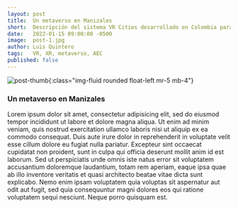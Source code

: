 ```yaml
---
layout: post
title:  Un metaverso en Manizales
short:  Descripción del sistema VR Cities desarrollado en Colombia para visualizar las ciudades del futuro.
date:   2022-01-15 09:00:00 -0500
image:  post-1.jpg
author: Luis Quintero
tags:   VR, XR, metaverso, AEC
published: false
---
```


![post-thumb]({{site.baseurl}}/assets/images/blog/post-1.jpg){:class="img-fluid rounded float-left mr-5 mb-4"}

### Un metaverso en Manizales

Lorem ipsum dolor sit amet, consectetur adipisicing elit, sed do eiusmod tempor incididunt ut labore et dolore magna aliqua. Ut enim ad minim veniam, quis nostrud exercitation ullamco laboris nisi ut aliquip ex ea commodo consequat. Duis aute irure dolor in reprehenderit in voluptate velit esse cillum dolore eu fugiat nulla pariatur. Excepteur sint occaecat cupidatat non proident, sunt in culpa qui officia deserunt mollit anim id est laborum. Sed ut perspiciatis unde omnis iste natus error sit voluptatem accusantium doloremque laudantium, totam rem aperiam, eaque ipsa quae ab illo inventore veritatis et quasi architecto beatae vitae dicta sunt explicabo. Nemo enim ipsam voluptatem quia voluptas sit aspernatur aut odit aut fugit, sed quia consequuntur magni dolores eos qui ratione voluptatem sequi nesciunt. Neque porro quisquam est.
